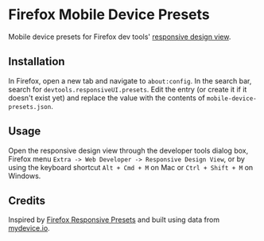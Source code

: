 # Firefox Mobile Device Presets
Mobile device presets for Firefox dev tools' [responsive design view](https://developer.mozilla.org/en-US/docs/Tools/Responsive_Design_View).

## Installation

In Firefox, open a new tab and navigate to `about:config`. In the search bar, search for `devtools.responsiveUI.presets`. Edit the entry (or create it if it doesn't exist yet) and replace the value with the contents of `mobile-device-presets.json`.

## Usage

Open the responsive design view through the developer tools dialog box, Firefox menu `Extra -> Web Developer -> Responsive Design View`, or by using the keyboard shortcut `Alt + Cmd + M` on Mac or `Ctrl + Shift + M` on Windows.


## Credits

Inspired by [Firefox Responsive Presets](https://github.com/nicwortel/firefox-responsive-presets) and built using data from [mydevice.io](http://mydevice.io/devices/).
